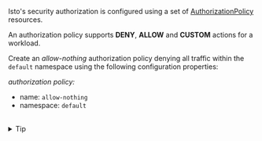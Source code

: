 Isto's security authorization is configured using 
a set of [AuthorizationPolicy](https://istio.io/latest/docs/reference/config/security/authorization-policy/)
resources.

An authorization policy supports **DENY**, **ALLOW** and **CUSTOM** actions for a workload.

Create an *allow-nothing* authorization policy denying all traffic within the `default` namespace 
using the following configuration properties:

*authorization policy:*
* name: `allow-nothing`
* namespace: `default`


<br>
<details><summary>Tip</summary>

```plain
apiVersion: security.istio.io/v1
kind: AuthorizationPolicy
metadata:
  name: // TODO
  namespace: default
spec:
  // TODO
```{{copy}}
</details>


<br>
<details><summary>Solution</summary>

```plain
apiVersion: security.istio.io/v1
kind: AuthorizationPolicy
metadata:
  name: allow-nothing
  namespace: default
spec:
  {}
```{{copy}}
</details>